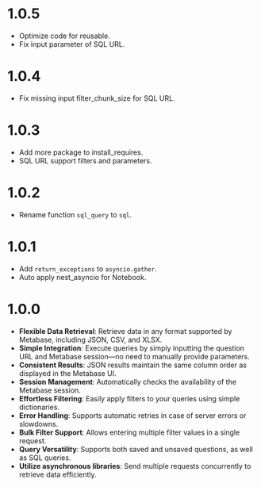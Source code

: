# 1.0.5
- Optimize code for reusable.
- Fix input parameter of SQL URL.

# 1.0.4
- Fix missing input filter_chunk_size for SQL URL.

# 1.0.3
- Add more package to install_requires.
- SQL URL support filters and parameters.

# 1.0.2
- Rename function `sql_query` to `sql`.

# 1.0.1
- Add `return_exceptions` to `asyncio.gather`.
- Auto apply nest_asyncio for Notebook.


# 1.0.0
- **Flexible Data Retrieval**: Retrieve data in any format supported by Metabase, including JSON, CSV, and XLSX.
- **Simple Integration**: Execute queries by simply inputting the question URL and Metabase session—no need to manually provide parameters.
- **Consistent Results**: JSON results maintain the same column order as displayed in the Metabase UI.
- **Session Management**: Automatically checks the availability of the Metabase session.
- **Effortless Filtering**: Easily apply filters to your queries using simple dictionaries.
- **Error Handling**: Supports automatic retries in case of server errors or slowdowns.
- **Bulk Filter Support**: Allows entering multiple filter values in a single request.
- **Query Versatility**: Supports both saved and unsaved questions, as well as SQL queries.
- **Utilize asynchronous libraries**: Send multiple requests concurrently to retrieve data efficiently.
